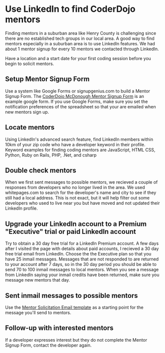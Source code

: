 # Use LinkedIn to find CoderDojo mentors

Finding mentors in a suburban area like Henry County is challenging
since there are no established tech groups in our local area.  A good way to find
mentors especially in a suburban area is to use LinkedIn features.  We
had about 1 mentor signup for every 10 mentors we contacted through
LinkedIn.

Have a location and a start date for your first coding session before
you begin to solicit mentors.

## Setup Mentor Signup Form
Use a system like Google Forms or signupgenius.com to build a Mentor Signup Form.  The [CoderDojo McDonough Mentor Signup Form](https://docs.google.com/forms/d/1w2hYEt8bc-hVj4FM14ZAVDLq41WPmRewpAsJqVrC--A/viewform) is an example google form.  If you use Google Forms, make sure you set the notification preferences of the spreadsheet so that your are emailed when new mentors sign up.

## Locate mentors
Using LinkedIn's advanced search feature, find LinkedIn members within
10km of your zip code who have a developer keyword in their profile.
Keyword examples for finding coding mentors are JavaScript, HTML CSS,
Python, Ruby on Rails, PHP, .Net, and csharp

## Double check mentors
When we first sent messages to possible mentors, we recieved a couple of
responses from developers who no longer lived in the area.  We used
whitepages.com to search for the developer's name and city to see if
they still had a local address.  This is not exact, but it will help
filter out some developers who used to live near you but have moved and
not updated their LinkedIn profile.

## Upgrade your LinkedIn account to a Premium "Executive" trial or paid LinkedIn account
Try to obtain a 30 day free trial for a LinkedIn Premium
account.  A few days after I visited the page with details about paid
accounts, I recieved a 30 day free trial email from LinkedIn.  Choose the the
Executive plan so that you have 25 inmail messages.  Messages that are not
responded to are returned to your account after 7 days, so in the 30 day
period you should be able to send 70 to 100 inmail messages to local mentors. 
When you see a message from LinkedIn saying your inmail credits have
been returned, make sure you message new mentors that day.

## Sent inmail messages to possible mentors
Use the [Mentor Solicitation Email template](Mentor_Solicitation_Message_Template.md) as a starting point for the
message you'll send to mentors.

## Follow-up with interested mentors
If a developer expresses interest but they do not complete the Mentor Signup Form, contact the developer again.





